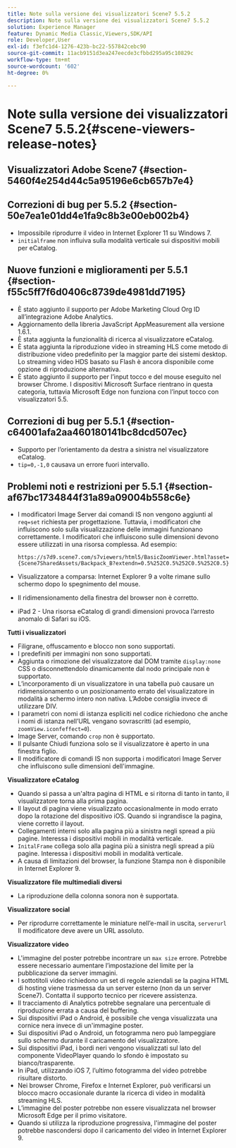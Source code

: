 ```yaml
---
title: Note sulla versione dei visualizzatori Scene7 5.5.2
description: Note sulla versione dei visualizzatori Scene7 5.5.2
solution: Experience Manager
feature: Dynamic Media Classic,Viewers,SDK/API
role: Developer,User
exl-id: f3efc1d4-1276-423b-bc22-557842cebc90
source-git-commit: 11acb9151d3ea247eecde3cfbbd295a95c10829c
workflow-type: tm+mt
source-wordcount: '602'
ht-degree: 0%

---
```


# Note sulla versione dei visualizzatori Scene7 5.5.2{#scene-viewers-release-notes}

## Visualizzatori Adobe Scene7 {#section-5460f4e254d44c5a95196e6cb657b7e4}

## Correzioni di bug per 5.5.2 {#section-50e7ea1e01dd4e1fa9c8b3e00eb002b4}

* Impossibile riprodurre il video in Internet Explorer 11 su Windows 7.
* `initialframe` non influiva sulla modalità verticale sui dispositivi mobili per eCatalog.

## Nuove funzioni e miglioramenti per 5.5.1 {#section-f55c5ff7f6d0406c8739de4981dd7195}

* È stato aggiunto il supporto per Adobe Marketing Cloud Org ID all’integrazione Adobe Analytics.
* Aggiornamento della libreria JavaScript AppMeasurement alla versione 1.6.1.
* È stata aggiunta la funzionalità di ricerca al visualizzatore eCatalog.
* È stata aggiunta la riproduzione video in streaming HLS come metodo di distribuzione video predefinito per la maggior parte dei sistemi desktop. Lo streaming video HDS basato su Flash è ancora disponibile come opzione di riproduzione alternativa.
* È stato aggiunto il supporto per l’input tocco e del mouse eseguito nel browser Chrome. I dispositivi Microsoft Surface rientrano in questa categoria, tuttavia Microsoft Edge non funziona con l’input tocco con visualizzatori 5.5.

## Correzioni di bug per 5.5.1 {#section-c64001afa2aa460180141bc8dcd507ec}

* Supporto per l’orientamento da destra a sinistra nel visualizzatore eCatalog.
* `tip=0,-1,0` causava un errore fuori intervallo.

## Problemi noti e restrizioni per 5.5.1 {#section-af67bc1734844f31a89a09004b558c6e}

* I modificatori Image Server dai comandi IS non vengono aggiunti al `req=set` richiesta per progettazione. Tuttavia, i modificatori che influiscono solo sulla visualizzazione delle immagini funzionano correttamente. I modificatori che influiscono sulle dimensioni devono essere utilizzati in una risorsa complessa. Ad esempio:

   `https://s7d9.scene7.com/s7viewers/html5/BasicZoomViewer.html?asset= {Scene7SharedAssets/Backpack_B?extendn=0.5%252C0.5%252C0.5%252C0.5}`

* Visualizzatore a comparsa: Internet Explorer 9 a volte rimane sullo schermo dopo lo spegnimento del mouse.
* Il ridimensionamento della finestra del browser non è corretto.
* iPad 2 - Una risorsa eCatalog di grandi dimensioni provoca l’arresto anomalo di Safari su iOS.

**Tutti i visualizzatori**

* Filigrane, offuscamento e blocco non sono supportati.
* I predefiniti per immagini non sono supportati.
* Aggiunta o rimozione del visualizzatore dal DOM tramite `display:none` CSS o disconnettendolo dinamicamente dal nodo principale non è supportato.
* L’incorporamento di un visualizzatore in una tabella può causare un ridimensionamento o un posizionamento errato del visualizzatore in modalità a schermo intero non nativa. L’Adobe consiglia invece di utilizzare DIV.
* I parametri con nomi di istanza espliciti nel codice richiedono che anche i nomi di istanza nell’URL vengano sovrascritti (ad esempio, `zoomView.iconfeffect=0`).
* Image Server, comando `crop` non è supportato.
* Il pulsante Chiudi funziona solo se il visualizzatore è aperto in una finestra figlio.
* Il modificatore di comandi IS non supporta i modificatori Image Server che influiscono sulle dimensioni dell&#39;immagine.

**Visualizzatore eCatalog**

* Quando si passa a un&#39;altra pagina di HTML e si ritorna di tanto in tanto, il visualizzatore torna alla prima pagina.
* Il layout di pagina viene visualizzato occasionalmente in modo errato dopo la rotazione del dispositivo iOS. Quando si ingrandisce la pagina, viene corretto il layout.
* Collegamenti interni solo alla pagina più a sinistra negli spread a più pagine. Interessa i dispositivi mobili in modalità verticale.
* `InitalFrame` collega solo alla pagina più a sinistra negli spread a più pagine. Interessa i dispositivi mobili in modalità verticale.
* A causa di limitazioni del browser, la funzione Stampa non è disponibile in Internet Explorer 9.

**Visualizzatore file multimediali diversi**

* La riproduzione della colonna sonora non è supportata.

**Visualizzatore social**

* Per riprodurre correttamente le miniature nell’e-mail in uscita, `serverurl` Il modificatore deve avere un URL assoluto.

**Visualizzatore video**

* L&#39;immagine del poster potrebbe incontrare un `max size` errore. Potrebbe essere necessario aumentare l’impostazione del limite per la pubblicazione da server immagini.
* I sottotitoli video richiedono un set di regole aziendali se la pagina HTML di hosting viene trasmessa da un server esterno (non da un server Scene7). Contatta il supporto tecnico per ricevere assistenza.
* Il tracciamento di Analytics potrebbe segnalare una percentuale di riproduzione errata a causa del buffering.
* Sui dispositivi iPad o Android, è possibile che venga visualizzata una cornice nera invece di un&#39;immagine poster.
* Sui dispositivi iPad o Android, un fotogramma nero può lampeggiare sullo schermo durante il caricamento del visualizzatore.
* Sui dispositivi iPad, i bordi neri vengono visualizzati sul lato del componente VideoPlayer quando lo sfondo è impostato su bianco/trasparente.
* In iPad, utilizzando iOS 7, l’ultimo fotogramma del video potrebbe risultare distorto.
* Nei browser Chrome, Firefox e Internet Explorer, può verificarsi un blocco macro occasionale durante la ricerca di video in modalità streaming HLS.
* L’immagine del poster potrebbe non essere visualizzata nel browser Microsoft Edge per il primo visitatore.
* Quando si utilizza la riproduzione progressiva, l&#39;immagine del poster potrebbe nascondersi dopo il caricamento del video in Internet Explorer 9.
